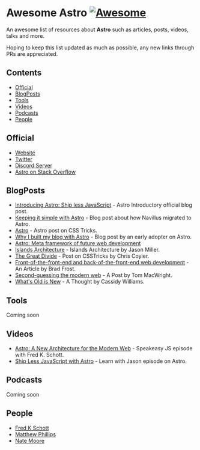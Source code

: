 # Awesome Astro [![Awesome](https://awesome.re/badge.svg)](https://github.com/sindresorhus/awesome)

An awesome list of resources about **Astro**  such as articles, posts, videos, talks and more.

Hoping to keep this list updated as much as possible, any new links through PRs are appreciated.

## Contents
- [Official](#official)
- [BlogPosts](#blogposts)
- [Tools](#tools)
- [Videos](#videos)
- [Podcasts](#podcasts)
- [People](#people)


## Official
- [Website](https://astro.build)
- [Twitter](https://twitter.com/astrodotbuild)
- [Discord Server](https://discord.gg/JKY7Pd6D)
- [Astro on Stack Overflow](https://stackoverflow.com/questions/tagged/astro)

## BlogPosts
- [Introducing Astro: Ship less JavaScript](https://astro.build/blog/introducing-astro) - Astro Introductory official blog post.
- [Keeping it simple with Astro](https://navillus.dev/blog/keeping-it-simple-with-astro) - Blog post about how Navillus migrated to Astro.
- [Astro](https://css-tricks.com/astro/) - Astro post on CSS Tricks.
- [Why I built my blog with Astro](https://aseemtaneja.com/why-i-built-my-blog-with-astro/) - Blog post by an early adopter on Astro.
- [Astro: Meta framework of future web development](https://dev.to/perfect7m/astro-meta-framework-of-future-web-development-5ej0)
- [Islands Architecture](https://jasonformat.com/islands-architecture/) - Islands Architecture by Jason Miller.
- [The Great Divide](https://css-tricks.com/the-great-divide/) - Post on CSSTricks by Chris Coyier.
- [Front-of-the-front-end and back-of-the-front-end web development](https://bradfrost.com/blog/post/front-of-the-front-end-and-back-of-the-front-end-web-development/) - An Article by Brad Frost.
- [Second-guessing the modern web](https://macwright.com/2020/05/10/spa-fatigue.html) - A Post by Tom MacWright.
- [What's Old is New](https://css-tricks.com/whats-old-is-new/) - A Thought by Cassidy Williams.


## Tools
Coming soon


## Videos
- [Astro: A New Architecture for the Modern Web](https://www.youtube.com/watch?v=mgkwZqVkrwo) - Speakeasy JS episode with Fred K. Schott.
- [Ship Less JavaScript with Astro](https://www.learnwithjason.dev/ship-less-javascript-with-astro) - Learn with Jason episode on Astro.


## Podcasts
Coming soon

## People
- [Fred K Schott](https://twitter.com/FredKSchott)
- [Matthew Phillips](https://twitter.com/matthewcp)
- [Nate Moore](https://twitter.com/n_moore)
